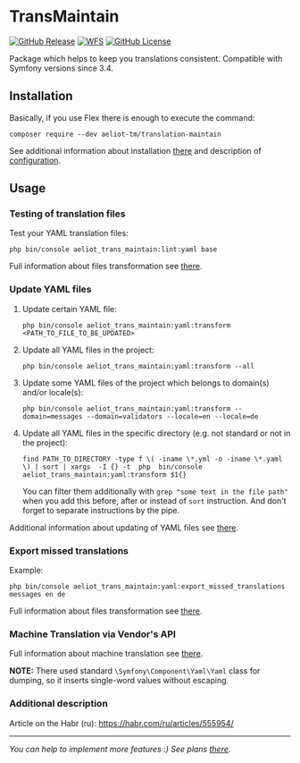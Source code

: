 TransMaintain
=============

[![GitHub Release](https://img.shields.io/github/v/release/Aeliot-Tm/translation-maintain?label=Release&labelColor=black)](https://packagist.org/packages/aeliot-tm/translation-maintain)
[![WFS](https://github.com/Aeliot-Tm/translation-maintain/actions/workflows/automated_testing.yml/badge.svg?branch=main)](https://github.com/Aeliot-Tm/translation-maintain/actions)
[![GitHub License](https://img.shields.io/github/license/Aeliot-Tm/php-cs-fixer-baseline?label=License&labelColor=black)](LICENSE)

Package which helps to keep you translations consistent. Compatible with Symfony versions since 3.4.

## Installation

Basically, if you use Flex there is enough to execute the command:

```shell
composer require --dev aeliot-tm/translation-maintain
```
See additional information about installation [there](docs/installation.md) and description of [configuration](docs/configuration.md).

## Usage

### Testing of translation files

Test your YAML translation files:
   ```shell
   php bin/console aeliot_trans_maintain:lint:yaml base
   ```
Full information about files transformation see [there](docs/lint/lint_yaml_command.md).

### Update YAML files

1. Update certain YAML file:
   ```shell
   php bin/console aeliot_trans_maintain:yaml:transform <PATH_TO_FILE_TO_BE_UPDATED>
   ```
2. Update all YAML files in the project:
   ```shell
   php bin/console aeliot_trans_maintain:yaml:transform --all
   ```
2. Update some YAML files of the project which belongs to domain(s) and/or locale(s):
   ```shell
   php bin/console aeliot_trans_maintain:yaml:transform --domain=messages --domain=validators --locale=en --locale=de
   ```
3. Update all YAML files in the specific directory (e.g. not standard or not in the project):
   ```shell
   find PATH_TO_DIRECTORY -type f \( -iname \*.yml -o -iname \*.yaml \) | sort | xargs  -I {} -t  php  bin/console aeliot_trans_maintain:yaml:transform $1{}
   ```
   You can filter them additionally with `grep "some text in the file path"` when you add this before, after or instead of `sort` instruction.
   And don't forget to separate instructions by the pipe.

Additional information about updating of YAML files see [there](docs/transform_yaml_files.md).

### Export missed translations

Example:
   ```shell
   php bin/console aeliot_trans_maintain:yaml:export_missed_translations messages en de
   ```
Full information about files transformation see [there](docs/export_missed_translations.md).

### Machine Translation via Vendor's API

Full information about machine translation see [there](docs/machine_translation.md).

**NOTE:** There used standard `\Symfony\Component\Yaml\Yaml` class for dumping, so it inserts single-word values without escaping.

### Additional description

Article on the Habr (ru): https://habr.com/ru/articles/555954/


---
*You can help to implement more features :) See plans [there](TODO.md).*
